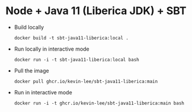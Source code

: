 # Node + Java 11 (Liberica JDK) + SBT

* Build locally
  ```shell
  docker build -t sbt-java11-liberica:local .
  ```

* Run locally in interactive mode
  ```shell
  docker run -i -t sbt-java11-liberica:local bash
  ```

* Pull the image
  ```shell
  docker pull ghcr.io/kevin-lee/sbt-java11-liberica:main
  ```

* Run in interactive mode
  ```shell
  docker run -i -t ghcr.io/kevin-lee/sbt-java11-liberica:main bash
  ```
